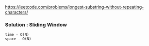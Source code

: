 https://leetcode.com/problems/longest-substring-without-repeating-characters/

### Solution : Sliding Window
```
time - O(N)
space - O(N)
```

